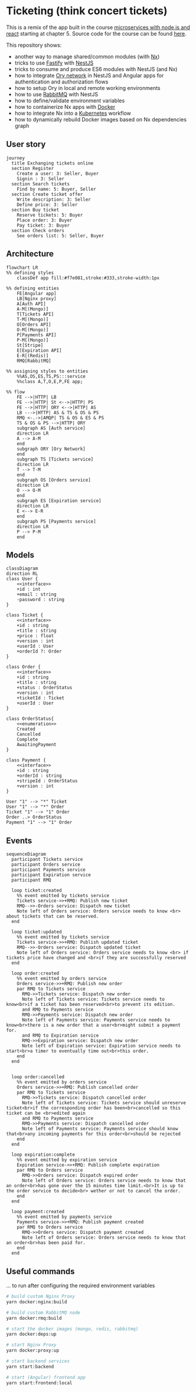 # Ticketing (think concert tickets)

This is a remix of the app built in the course [microservices with node.js and react](https://www.udemy.com/course/microservices-with-node-js-and-react/) starting at chapter 5.
Source code for the course can be found [here](https://github.com/StephenGrider/ticketing).

This repository shows:

- another way to manage shared/common modules (with [Nx](https://nx.dev))
- tricks to use [Fastify](https://fastify.dev) with [NestJS](https://nestjs.com)
- tricks to consume and produce ES6 modules with NestJS (and Nx)
- how to integrate [Ory network](https://ory.sh) in NestJS and Angular apps for authentication and authorization flows
- how to setup Ory in local and remote working environments
- how to use [RabbitMQ](https://www.rabbitmq.com) with NestJS
- how to define/validate environment variables
- how to containerize Nx apps with [Docker](https://www.docker.com)
- how to integrate Nx into a [Kubernetes](https://kubernetes.io) workflow
- how to dynamically rebuild Docker images based on Nx dependencies graph

## User story

```mermaid
journey
  title Exchanging tickets online
  section Register
    Create a user: 3: Seller, Buyer
    Signin : 3: Seller
  section Search tickets
    Find by name: 5: Buyer, Seller
  section Create ticket offer
    Write description: 3: Seller
    Define price: 3: Seller
  section Buy ticket
    Reserve tickets: 5: Buyer
    Place order: 3: Buyer
    Pay ticket: 3: Buyer
  section Check orders
    See orders list: 5: Seller, Buyer
```

## Architecture

```mermaid
flowchart LR
%% defining styles
    classDef app fill:#f7e081,stroke:#333,stroke-width:1px

%% defining entities
    FE[Angular app]
    LB[Nginx proxy]
    A[Auth API]
    A-M[(Mongo)]
    T[Tickets API]
    T-M[(Mongo)]
    O[Orders API]
    O-M[(Mongo)]
    P[Payments API]
    P-M[(Mongo)]
    St[Stripe]
    E[Expiration API]
    E-R[(Redis)]
    RMQ[RabbitMQ]

%% assigning styles to entities
    %%AS,OS,ES,TS,PS:::service
    %%class A,T,O,E,P,FE app;

%% flow
    FE -->|HTTP| LB
    FE -->|HTTP| St <-->|HTTP| PS
    FE -->|HTTP| ORY <-->|HTTP| AS
    LB --->|HTTP| AS & TS & OS & PS
    RMQ <-.->|AMQP| TS & OS & ES & PS
    TS & OS & PS -->|HTTP| ORY
    subgraph AS [Auth service]
    direction LR
    A --> A-M
    end
    subgraph ORY [Ory Network]
    end
    subgraph TS [Tickets service]
    direction LR
    T --> T-M
    end
    subgraph OS [Orders service]
    direction LR
    O --> O-M
    end
    subgraph ES [Expiration service]
    direction LR
    E <--> E-R
    end
    subgraph PS [Payments service]
    direction LR
    P --> P-M
    end

```

## Models

```mermaid
classDiagram
direction RL
class User {
    <<interface>>
    +id : int
    +email : string
    -password : string
}

class Ticket {
    <<interface>>
    +id : string
    +title : string
    +price : float
    +version : int
    +userId : User
    +orderId ?: Order
}

class Order {
    <<interface>>
    +id : string
    +title : string
    +status : OrderStatus
    +version : int
    +ticketId : Ticket
    +userId : User
}

class OrderStatus{
    <<enumeration>>
    Created
    Cancelled
    Complete
    AwaitingPayment
}

class Payment {
    <<interface>>
    +id : string
    +orderId : string
    +stripeId : OrderStatus
    +version : int
}

User "1" --> "*" Ticket
User "1" --> "*" Order
Ticket "1" --> "1" Order
Order ..> OrderStatus
Payment "1" --> "1" Order

```

## Events

```mermaid
sequenceDiagram
  participant Tickets service
  participant Orders service
  participant Payments service
  participant Expiration service
  participant RMQ

  loop ticket:created
    %% event emitted by tickets service
    Tickets service->>+RMQ: Publish new ticket
    RMQ-->>-Orders service: Dispatch new ticket
    Note left of Orders service: Orders service needs to know <br> about tickets that can be reserved.
  end

  loop ticket:updated
    %% event emitted by tickets service
    Tickets service->>+RMQ: Publish updated ticket
    RMQ-->>-Orders service: Dispatch updated ticket
    Note left of Orders service: Orders service needs to know <br> if tickets price have changed and <br>if they are successfully reserved
  end

  loop order:created
    %% event emitted by orders service
    Orders service->>+RMQ: Publish new order
    par RMQ to Tickets service
      RMQ->>Tickets service: Dispatch new order
      Note left of Tickets service: Tickets service needs to know<br>if a ticket has been reserved<br>to prevent its edition.
      and RMQ to Payments service
      RMQ->>Payments service: Dispatch new order
      Note left of Payments service: Payments service needs to know<br>there is a new order that a user<br>might submit a payment for.
      and RMQ to Expiration service
      RMQ->>Expiration service: Dispatch new order
      Note left of Expiration service: Expiration service needs to start<br>a timer to eventually time out<br>this order.
    end
  end


  loop order:cancelled
    %% event emitted by orders service
    Orders service->>+RMQ: Publish cancelled order
    par RMQ to Tickets service
      RMQ->>Tickets service: Dispatch cancelled order
      Note left of Tickets service: Tickets service should unreserve ticket<br>if the corresponding order has been<br>cancelled so this ticket can be <br>edited again
      and RMQ to Payments service
      RMQ->>Payments service: Dispatch cancelled order
      Note left of Payments service: Payments service should know that<br>any incoming payments for this order<br>should be rejected
    end
  end

  loop expiration:complete
    %% event emitted by expiration service
    Expiration service->>+RMQ: Publish complete expiration
    par RMQ to Orders service
      RMQ->>Orders service: Dispatch expired order
      Note left of Orders service: Orders service needs to know that an order<br>has gone over the 15 minutes time limit.<br>It is up to the order service to decide<br> wether or not to cancel the order.
    end
  end

  loop payment:created
    %% event emitted by payments service
    Payments service->>+RMQ: Publish payment created
    par RMQ to Orders service
      RMQ->>Orders service: Dispatch payment created
      Note left of Orders service: Orders service needs to know that an order<br>has been paid for.
    end
  end
```

## Useful commands

... to run after configuring the required environment variables

```bash
# build custom Nginx Proxy
yarn docker:nginx:build

# build custom RabbitMQ node
yarn docker:rmq:build

# start the docker images (mongo, redis, rabbitmq)
yarn docker:deps:up

# start Nginx Proxy
yarn docker:proxy:up

# start backend services
yarn start:backend

# start (Angular) frontend app
yarn start:frontend:local

```
